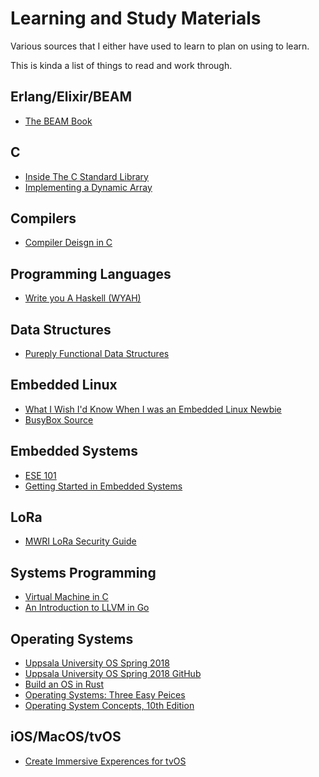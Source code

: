 # Learning and Study Materials

Various sources that I either have used to learn to plan on using to learn.

This is kinda a list of things to read and work through.

## Erlang/Elixir/BEAM

- [The BEAM Book](https://happi.github.io/theBeamBook)

## C

- [Inside The C Standard Library](https://begriffs.com/posts/2019-01-19-inside-c-standard-lib.html)
- [Implementing a Dynamic Array](https://www.happybearsoftware.com/implementing-a-dynamic-array)

## Compilers

- [Compiler Deisgn in C](https://holub.com/compiler)

## Programming Languages

- [Write you A Haskell (WYAH)](http://dev.stephendiehl.com/fun/)

## Data Structures

- [Pureply Functional Data Structures](https://www.amazon.com/Purely-Functional-Structures-Chris-Okasaki-ebook/dp/B00AKE1V04/ref=sr_1_1?keywords=functional+data+structures&qid=1551104292&s=digital-text&sr=1-1)

## Embedded Linux

- [What I Wish I'd Know When I was an Embedded Linux Newbie](https://www.embeddedarm.com/blog/what-i-wish-id-known-when-i-was-an-embedded-linux-newbie/)
- [BusyBox Source](https://git.busybox.net/busybox/)

## Embedded Systems

- [ESE 101](https://www.embedded.fm/blog/ese101)
- [Getting Started in Embedded Systems](https://www.lynda.com/C-tutorials/Getting-started-embedded-systems/748577/778753-4.html?srchtrk=index%3a9%0alinktypeid%3a2%0aq%3asystems+programming%0apage%3a1%0as%3arelevance%0asa%3atrue%0aproducttypeid%3a2)

## LoRa

- [MWRI LoRa Security Guide](https://labs.mwrinfosecurity.com/assets/BlogFiles/mwri-LoRa-security-guide-1.2-2016-03-22.pdf)

## Systems Programming

- [Virtual Machine in C](https://blog.felixangell.com/virtual-machine-in-c)
- [An Introduction to LLVM in Go](https://blog.felixangell.com/an-introduction-to-llvm-in-go)

## Operating Systems

- [Uppsala University OS Spring 2018](http://www.it.uu.se/education/course/homepage/os/vt18/)
- [Uppsala University OS Spring 2018 GitHub](https://github.com/uu-os-2018)
- [Build an OS in Rust](https://os.phil-opp.com/)
- [Operating Systems: Three Easy Peices](http://pages.cs.wisc.edu/~remzi/OSTEP/)
- [Operating System Concepts, 10th Edition](https://www.amazon.com/Operating-System-Concepts-Abraham-Silberschatz-ebook-dp-B07CVKH7BD/dp/B07CVKH7BD/ref=mt_kindle?_encoding=UTF8&me=&qid=)

## iOS/MacOS/tvOS

- [Create Immersive Experences for tvOS](https://www.lynda.com/tvOS-tutorials/Create-immersive-experiences-tvOS/585240/5039713-4.html?srchtrk=index%3a4%0alinktypeid%3a2%0aq%3aOS%0apage%3a1%0as%3arelevance%0asa%3atrue%0aproducttypeid%3a2)

